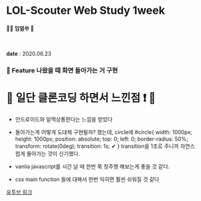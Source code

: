 # LOL-Scouter Web Study 1week

#### 👶🏻 임얼쑤 📖

<br>

**date** : 2020.06.23


### 📌 Feature 나왔을 때 화면 돌아가는 거 구현


# 🙉 일단 클론코딩 하면서 느낀점 ❗ 🙉

* 안드로이드와 일맥상통한다는 느낌을 받았다

* 돌아가는게 어떻게 도대체 구현될까? 했는데, 
 circle에
 #circle{
    width: 1000px;
    height: 1000px;
    position: absolute;
    top: 0;
    left: 0;
    border-radius: 50%;
    transform: rotate(0deg);
    transition: 1s;               ✔
}
transition을 1초로 주니까 자연스럽게 돌아가는 것이 신기했다.

 * vanlia javascript를 시간 날 때 한번 쭉 정주행 해보는게 좋을 것 같다.

 * css main function 들에 대해서 한번 익히면 훨씬 쉬워질 것 같다


[유투브 링크](https://www.youtube.com/watch?v=zxfhf-V4JFQ&t=834s)
